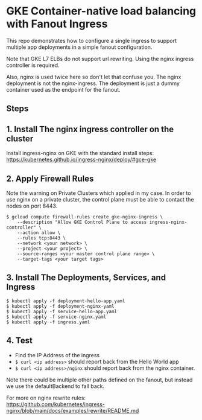 # GKE Container-native load balancing with Fanout Ingress
This repo demonstrates how to configure a single ingress to support
multiple app deployments in a simple fanout configuration.

Note that GKE L7 ELBs do not support url rewriting. Using the nginx ingress controller is required.

Also, nginx is used twice here so don't let that confuse you. The nginx deployment is not the nginx-ingress. The deployment is just a dummy container used as the endpoint for the fanout.

## Steps

## 1. Install The nginx ingress controller on the cluster

Install ingress-nginx on GKE with the standard install steps:<br>
https://kubernetes.github.io/ingress-nginx/deploy/#gce-gke

## 2. Apply Firewall Rules
Note the warning on Private Clusters which applied in my case.
In order to use nginx on a private cluster, the control plane must be able to
contact the nodes on port 8443.

```
$ gcloud compute firewall-rules create gke-nginx-ingress \
    --description "Allow GKE Control Plane to access ingress-nginx-controller" \
    --action allow \
    --rules tcp:8443 \
    --network <your network> \
    --project <your project> \
    --source-ranges <your master control plane range> \
    --target-tags <your target tags>
```

## 3. Install The Deployments, Services, and Ingress
```
$ kubectl apply -f deployment-hello-app.yaml
$ kubectl apply -f deployment-nginx-yaml
$ kubectl apply -f service-hello-app.yaml
$ kubectl apply -f service-nginx.yaml
$ kubectl apply -f ingress.yaml
```

## 4. Test
* Find the IP Address of the ingress
* `$ curl <ip address>` should report back from the Hello World app
* `$ curl <ip address>/nginx` should report back from the nginx container.


Note there could be multiple other paths defined on the fanout, but instead we use the defaultBackend to fall back.

For more on nginx rewrite rules: <br>
https://github.com/kubernetes/ingress-nginx/blob/main/docs/examples/rewrite/README.md
